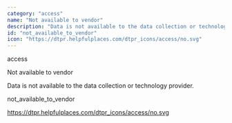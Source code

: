 ```yaml
---
category: "access"
name: "Not available to vendor"
description: "Data is not available to the data collection or technology provider."
id: "not_available_to_vendor"
icon: "https://dtpr.helpfulplaces.com/dtpr_icons/access/no.svg"
---
```

access

Not available to vendor

Data is not available to the data collection or technology provider.

not_available_to_vendor

https://dtpr.helpfulplaces.com/dtpr_icons/access/no.svg